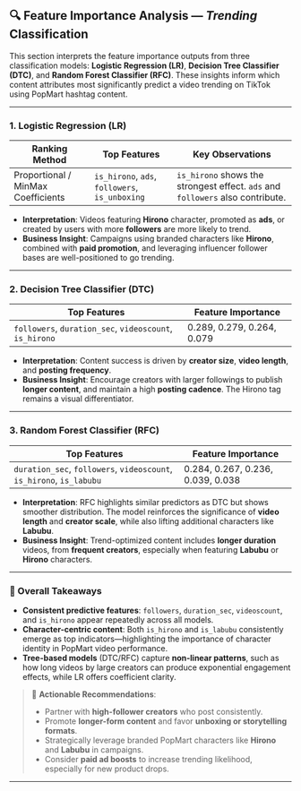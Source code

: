 ## 🔍 Feature Importance Analysis — *Trending* Classification

This section interprets the feature importance outputs from three classification models: **Logistic Regression (LR)**, **Decision Tree Classifier (DTC)**, and **Random Forest Classifier (RFC)**. These insights inform which content attributes most significantly predict a video trending on TikTok using PopMart hashtag content.

---

### 1. Logistic Regression (LR)

| Ranking Method           | Top Features                                 | Key Observations                                                                 |
|--------------------------|-----------------------------------------------|----------------------------------------------------------------------------------|
| Proportional / MinMax Coefficients | `is_hirono`, `ads`, `followers`, `is_unboxing` | `is_hirono` shows the strongest effect. `ads` and `followers` also contribute. |

- **Interpretation**: Videos featuring **Hirono** character, promoted as **ads**, or created by users with more **followers** are more likely to trend.
- **Business Insight**: Campaigns using branded characters like **Hirono**, combined with **paid promotion**, and leveraging influencer follower bases are well-positioned to go trending.

---

### 2. Decision Tree Classifier (DTC)

| Top Features                         | Feature Importance |
|--------------------------------------|--------------------|
| `followers`, `duration_sec`, `videoscount`, `is_hirono` | 0.289, 0.279, 0.264, 0.079 |

- **Interpretation**: Content success is driven by **creator size**, **video length**, and **posting frequency**. 
- **Business Insight**: Encourage creators with larger followings to publish **longer content**, and maintain a high **posting cadence**. The Hirono tag remains a visual differentiator.

---

### 3. Random Forest Classifier (RFC)

| Top Features                                         | Feature Importance |
|------------------------------------------------------|--------------------|
| `duration_sec`, `followers`, `videoscount`, `is_hirono`, `is_labubu` | 0.284, 0.267, 0.236, 0.039, 0.038 |

- **Interpretation**: RFC highlights similar predictors as DTC but shows smoother distribution. The model reinforces the significance of **video length** and **creator scale**, while also lifting additional characters like **Labubu**.
- **Business Insight**: Trend-optimized content includes **longer duration** videos, from **frequent creators**, especially when featuring **Labubu** or **Hirono** characters.

---

### 🧾 Overall Takeaways

- **Consistent predictive features**: `followers`, `duration_sec`, `videoscount`, and `is_hirono` appear repeatedly across all models.
- **Character-centric content**: Both `is_hirono` and `is_labubu` consistently emerge as top indicators—highlighting the importance of character identity in PopMart video performance.
- **Tree-based models** (DTC/RFC) capture **non-linear patterns**, such as how long videos by large creators can produce exponential engagement effects, while LR offers coefficient clarity.

> 📌 **Actionable Recommendations**:
> - Partner with **high-follower creators** who post consistently.
> - Promote **longer-form content** and favor **unboxing or storytelling formats**.
> - Strategically leverage branded PopMart characters like **Hirono** and **Labubu** in campaigns.
> - Consider **paid ad boosts** to increase trending likelihood, especially for new product drops.

---
